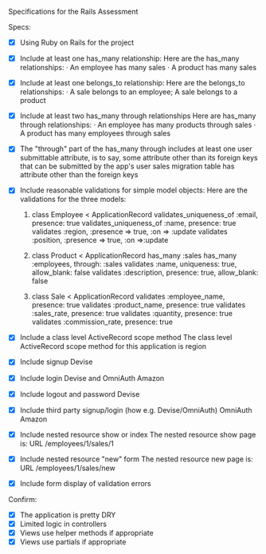  Specifications for the Rails Assessment

Specs:
- [x] Using Ruby on Rails for the project
- [x] Include at least one has_many relationship:
  Here are the has_many relationships:
   · An employee has many sales
   · A product has many sales

- [x] Include at least one belongs_to relationship:
  Here are the belongs_to relationships:
   · A sale belongs to an employee; A sale belongs to a product

- [x] Include at least two has_many through relationships
  Here are has_many through relationships:
   · An employee has many products through sales
   · A product has many employees through sales

- [x] The "through" part of the has_many through includes at least one user submittable attribute,  is to say, some attribute other than its foreign keys that can be submitted by the app's user
    sales migration table has attribute other than the foreign keys

- [x] Include reasonable validations for simple model objects:
  Here are the validations for the three models:

    1. class Employee < ApplicationRecord
        validates_uniqueness_of :email, presence: true
        validates_uniqueness_of :name,  presence: true
        validates :region, :presence => true, :on => :update
        validates :position, :presence => true, :on =>:update

    2. class Product < ApplicationRecord
        has_many :sales
        has_many :employees, through: :sales
        validates :name, uniqueness: true, allow_blank: false
        validates  :description, presence: true, allow_blank: false

    3. class Sale < ApplicationRecord
        validates :employee_name, presence: true
        validates :product_name, presence: true
        validates :sales_rate, presence: true
        validates :quantity, presence: true
        validates :commission_rate, presence: true

- [x] Include a class level ActiveRecord scope method
  The class level ActiveRecord scope method for this application is region

- [x] Include signup
    Devise 

- [x] Include login
    Devise and OmniAuth Amazon

- [x] Include logout and password
    Devise

- [x] Include third party signup/login (how e.g. Devise/OmniAuth)
    OmniAuth Amazon

- [x] Include nested resource show or index
    The nested resource show page is:
        URL /employees/1/sales/1

- [x] Include nested resource "new" form
    The nested resource new page is:
        URL /employees/1/sales/new
        
- [x] Include form display of validation errors

Confirm:
- [x] The application is pretty DRY
- [x] Limited logic in controllers
- [x] Views use helper methods if appropriate
- [x] Views use partials if appropriate
